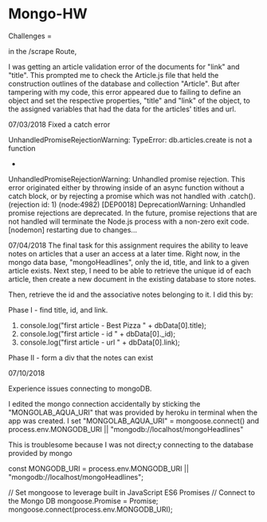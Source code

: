 # Mongo-HW

Challenges =

in the /scrape Route, 

I was getting an article validation error of the documents for "link" and "title".  This prompted me to check the Article.js file that held the construction outlines of the database and collection "Article".  But after tampering with my code, this error appeared due to failing to define an object and set the respective properties, "title" and "link" of the object, to the assigned variables that had the data for the articles' titles and url. 

07/03/2018
Fixed a catch error 

UnhandledPromiseRejectionWarning: TypeError: db.articles.create is not a function

+ 

UnhandledPromiseRejectionWarning: Unhandled promise rejection. This error originated either by throwing inside of an async function without a catch block, or by rejecting a promise which was not handled with .catch(). (rejection id: 1)
(node:4982) [DEP0018] DeprecationWarning: Unhandled promise rejections are deprecated. In the future, promise rejections that are not handled will terminate the Node.js process with a non-zero exit code.
[nodemon] restarting due to changes...

07/04/2018
The final task for this assignment requires the ability to leave notes on articles that a user an access at a later time.  Right now, in the mongo data base, "mongoHeadlines", only the id, title, and link to a given article exists.  Next step, I need to be able to retrieve the unique id of each article, then create a new document in the existing database to store notes.  

Then, retrieve the id and the associative notes belonging to it.  I did this by:

Phase I - find title, id, and link. 
1.  console.log("first article - Best Pizza " + dbData[0].title);
2. console.log("first article - id " + dbData[0]._id);
3. console.log("first article - url " + dbData[0].link);

Phase II - form a div that the notes can exist

07/10/2018

Experience issues connecting to mongoDB.

I edited the mongo connection accidentally by sticking the "MONGOLAB_AQUA_URI" that was provided by heroku in terminal when the app was created.  I set "MONGOLAB_AQUA_URI" =  mongoose.connect() and process.env.MONGODB_URI || "mongodb://localhost/mongoHeadlines" 

This is troublesome because I was not direct;y connecting to the database provided by mongo



const MONGODB_URI = process.env.MONGODB_URI || "mongodb://localhost/mongoHeadlines";

// Set mongoose to leverage built in JavaScript ES6 Promises
// Connect to the Mongo DB
mongoose.Promise = Promise;
mongoose.connect(process.env.MONGODB_URI);


